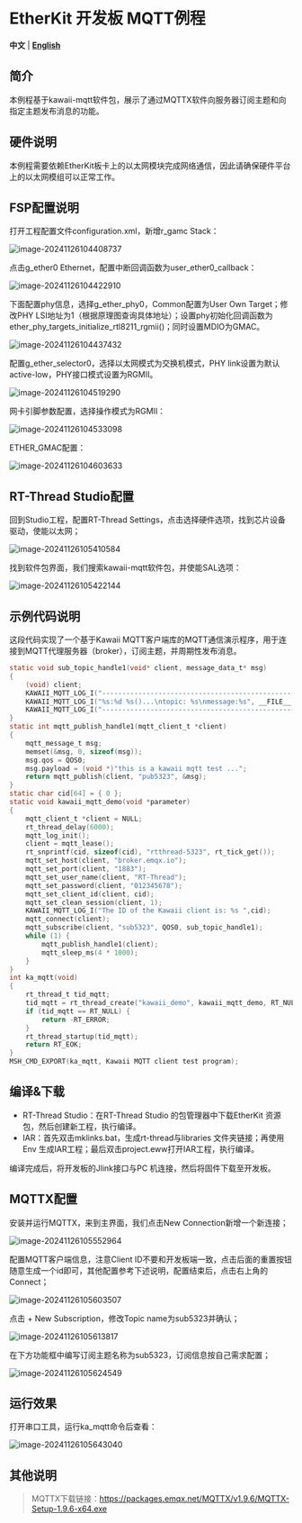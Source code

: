 # EtherKit 开发板 MQTT例程

**中文** | [**English**](./README.md)

## 简介

本例程基于kawaii-mqtt软件包，展示了通过MQTTX软件向服务器订阅主题和向指定主题发布消息的功能。

## 硬件说明

本例程需要依赖EtherKit板卡上的以太网模块完成网络通信，因此请确保硬件平台上的以太网模组可以正常工作。

## FSP配置说明

打开工程配置文件configuration.xml，新增r_gamc Stack：

![image-20241126104408737](figures/image-20241126104408737.png)

点击g_ether0 Ethernet，配置中断回调函数为user_ether0_callback：

![image-20241126104422910](figures/image-20241126104422910.png)

下面配置phy信息，选择g_ether_phy0，Common配置为User Own Target；修改PHY LSI地址为1（根据原理图查询具体地址）；设置phy初始化回调函数为ether_phy_targets_initialize_rtl8211_rgmii()；同时设置MDIO为GMAC。

![image-20241126104437432](figures/image-20241126104437432.png)

配置g_ether_selector0，选择以太网模式为交换机模式，PHY link设置为默认active-low，PHY接口模式设置为RGMII。

![image-20241126104519290](figures/image-20241126104519290.png)

网卡引脚参数配置，选择操作模式为RGMII：

![image-20241126104533098](figures/image-20241126104533098.png)

ETHER_GMAC配置：

![image-20241126104603633](figures/image-20241126104603633.png)

## RT-Thread Studio配置

回到Studio工程，配置RT-Thread Settings，点击选择硬件选项，找到芯片设备驱动，使能以太网；

![image-20241126105410584](figures/image-20241126105410584.png)

找到软件包界面，我们搜索kawaii-mqtt软件包，并使能SAL选项：

![image-20241126105422144](figures/image-20241126105422144.png)

## 示例代码说明

这段代码实现了一个基于Kawaii MQTT客户端库的MQTT通信演示程序，用于连接到MQTT代理服务器（broker），订阅主题，并周期性发布消息。

```c
static void sub_topic_handle1(void* client, message_data_t* msg)
{
    (void) client;
    KAWAII_MQTT_LOG_I("-----------------------------------------------------------------------------------");
    KAWAII_MQTT_LOG_I("%s:%d %s()...\ntopic: %s\nmessage:%s", __FILE__, __LINE__, __FUNCTION__, msg->topic_name, (char*)msg->message->payload);
    KAWAII_MQTT_LOG_I("-----------------------------------------------------------------------------------");
}
static int mqtt_publish_handle1(mqtt_client_t *client)
{
    mqtt_message_t msg;
    memset(&msg, 0, sizeof(msg));
    msg.qos = QOS0;
    msg.payload = (void *)"this is a kawaii mqtt test ...";
    return mqtt_publish(client, "pub5323", &msg);
}
static char cid[64] = { 0 };
static void kawaii_mqtt_demo(void *parameter)
{
    mqtt_client_t *client = NULL;
    rt_thread_delay(6000);
    mqtt_log_init();
    client = mqtt_lease();
    rt_snprintf(cid, sizeof(cid), "rtthread-5323", rt_tick_get());
    mqtt_set_host(client, "broker.emqx.io");
    mqtt_set_port(client, "1883");
    mqtt_set_user_name(client, "RT-Thread");
    mqtt_set_password(client, "012345678");
    mqtt_set_client_id(client, cid);
    mqtt_set_clean_session(client, 1);
    KAWAII_MQTT_LOG_I("The ID of the Kawaii client is: %s ",cid);
    mqtt_connect(client);
    mqtt_subscribe(client, "sub5323", QOS0, sub_topic_handle1);
    while (1) {
        mqtt_publish_handle1(client);
        mqtt_sleep_ms(4 * 1000);
    }
}
int ka_mqtt(void)
{
    rt_thread_t tid_mqtt;
    tid_mqtt = rt_thread_create("kawaii_demo", kawaii_mqtt_demo, RT_NULL, 2048, 17, 10);
    if (tid_mqtt == RT_NULL) {
        return -RT_ERROR;
    }
    rt_thread_startup(tid_mqtt);
    return RT_EOK;
}
MSH_CMD_EXPORT(ka_mqtt, Kawaii MQTT client test program);
```

## 编译&下载

* RT-Thread Studio：在RT-Thread Studio 的包管理器中下载EtherKit 资源包，然后创建新工程，执行编译。
* IAR：首先双击mklinks.bat，生成rt-thread与libraries 文件夹链接；再使用Env 生成IAR工程；最后双击project.eww打开IAR工程，执行编译。

编译完成后，将开发板的Jlink接口与PC 机连接，然后将固件下载至开发板。

## MQTTX配置

安装并运行MQTTX，来到主界面，我们点击New Connection新增一个新连接；

![image-20241126105552964](figures/image-20241126105552964.png)

配置MQTT客户端信息，注意Client ID不要和开发板端一致，点击后面的重置按钮随意生成一个id即可，其他配置参考下述说明，配置结束后，点击右上角的Connect；

![image-20241126105603507](figures/image-20241126105603507.png)

点击 + New Subscription，修改Topic name为sub5323并确认；

![image-20241126105613817](figures/image-20241126105613817.png)

在下方功能框中编写订阅主题名称为sub5323，订阅信息按自己需求配置；

![image-20241126105624549](figures/image-20241126105624549.png)

## 运行效果

打开串口工具，运行ka_mqtt命令后查看：

![image-20241126105643040](figures/image-20241126105643040.png)

## 其他说明

> MQTTX下载链接：https://packages.emqx.net/MQTTX/v1.9.6/MQTTX-Setup-1.9.6-x64.exe